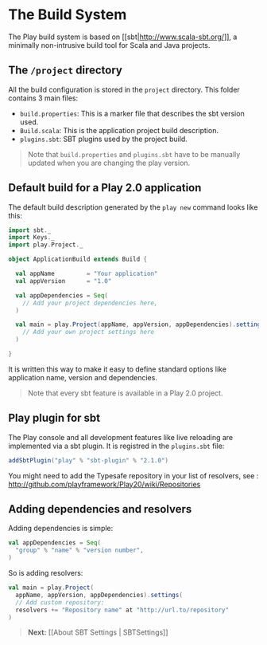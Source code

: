 # The Build System

The Play build system is based on [[sbt|http://www.scala-sbt.org/]], a minimally non-intrusive build tool for Scala and Java projects.

## The `/project` directory

All the build configuration is stored in the `project` directory. This folder contains 3 main files:

- `build.properties`: This is a marker file that describes the sbt version used.
- `Build.scala`: This is the application project build description.
- `plugins.sbt`: SBT plugins used by the project build.

> Note that `build.properties` and `plugins.sbt` have to be manually updated when you are changing the play version.

## Default build for a Play 2.0 application

The default build description generated by the `play new` command looks like this:

```scala
import sbt._
import Keys._
import play.Project._

object ApplicationBuild extends Build {

  val appName         = "Your application"
  val appVersion      = "1.0"

  val appDependencies = Seq(
    // Add your project dependencies here,
  )

  val main = play.Project(appName, appVersion, appDependencies).settings(
    // Add your own project settings here      
  )

}
```

It is written this way to make it easy to define standard options like application name, version and dependencies. 

> Note that every sbt feature is available in a Play 2.0 project. 

## Play plugin for sbt

The Play console and all development features like live reloading are implemented via a sbt plugin. It is registred in the `plugins.sbt` file:

```scala
addSbtPlugin("play" % "sbt-plugin" % "2.1.0")
```

You might need to add the Typesafe repository in your list of resolvers, see : http://github.com/playframework/Play20/wiki/Repositories

## Adding dependencies and resolvers

Adding dependencies is simple:

```scala
val appDependencies = Seq(
  "group" % "name" % "version number",
)
```

So is adding resolvers:

```scala
val main = play.Project(
  appName, appVersion, appDependencies).settings(
  // Add custom repository: 
  resolvers += "Repository name" at "http://url.to/repository" 
)
```



> **Next:** [[About SBT Settings | SBTSettings]]
